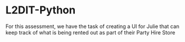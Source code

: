 # L2DIT-Python
For this assessment, we have the task of creating a UI for Julie that can keep track of what is being rented out as part of their Party Hire Store
